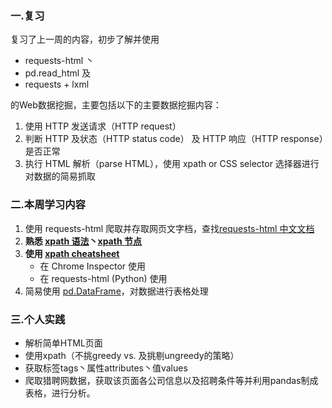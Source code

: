 ### 一.复习
复习了上一周的内容，初步了解并使用

- requests-html  丶
- pd.read_html 及
- requests + lxml 

的Web数据挖掘，主要包括以下的主要数据挖掘内容：

1. 使用 HTTP 发送请求（HTTP request）
2. 判断 HTTP 及状态（HTTP status code） 及 HTTP 响应（HTTP response）是否正常
3. 执行 HTML 解析（parse HTML），使用 xpath or CSS selector 选择器进行对数据的简易抓取


### 二.本周学习内容

1. 使用 requests-html 爬取并存取网页文字档，查找[requests-html 中文文档](https://cncert.github.io/requests-html-doc-cn/#/)
2. **熟悉 [xpath 语法](https://www.w3cschool.cn/xpath/xpath-syntax.html)丶[xpath 节点](https://www.w3cschool.cn/xpath/xpath-nodes.html)**
3. **使用 [xpath cheatsheet](https://devhints.io/xpath)**
    - 在 Chrome Inspector 使用
    - 在 requests-html (Python) 使用
4. 简易使用 [pd.DataFrame]()，对数据进行表格处理


### 三.个人实践
- 解析简单HTML页面
- 使用xpath（不挑greedy vs. 及挑剔ungreedy的策略）
- 获取标签tags丶属性attributes丶值values
- 爬取猎聘网数据，获取该页面各公司信息以及招聘条件等并利用pandas制成表格，进行分析。
